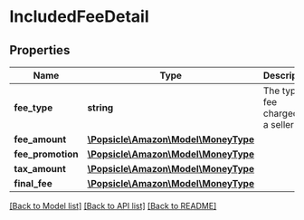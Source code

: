 # IncludedFeeDetail

## Properties
Name | Type | Description | Notes
------------ | ------------- | ------------- | -------------
**fee_type** | **string** | The type of fee charged to a seller. | 
**fee_amount** | [**\Popsicle\Amazon\Model\MoneyType**](MoneyType.md) |  | 
**fee_promotion** | [**\Popsicle\Amazon\Model\MoneyType**](MoneyType.md) |  | [optional] 
**tax_amount** | [**\Popsicle\Amazon\Model\MoneyType**](MoneyType.md) |  | [optional] 
**final_fee** | [**\Popsicle\Amazon\Model\MoneyType**](MoneyType.md) |  | 

[[Back to Model list]](../../README.md#documentation-for-models) [[Back to API list]](../../README.md#documentation-for-api-endpoints) [[Back to README]](../../README.md)

